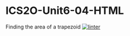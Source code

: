 # ICS2O-Unit6-04-HTML
Finding the area of a trapezoid
[![linter](https://github.com/Marko-Milijevic/ICS2O-Unit6-04-HTML/workflows/linter/badge.svg)](https://github.com/marketplace/actions/super-linter)
